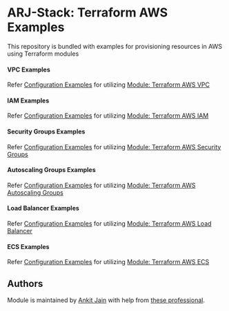 # ARJ-Stack: Terraform AWS Examples

This repository is bundled with examples for provisioning resources in AWS using Terraform modules


#### VPC Examples

Refer [Configuration Examples](https://github.com/arjstack/terraform-aws-examples/tree/main/aws-vpc) for utilizing [Module: Terraform AWS VPC](https://github.com/arjstack/terraform-aws-vpc)

#### IAM Examples

Refer [Configuration Examples](https://github.com/arjstack/terraform-aws-examples/tree/main/aws-iam) for utilizing [Module: Terraform AWS IAM](https://github.com/arjstack/terraform-aws-iam)

#### Security Groups Examples

Refer [Configuration Examples](https://github.com/arjstack/terraform-aws-examples/tree/main/aws-security-groups) for utilizing [Module: Terraform AWS Security Groups](https://github.com/arjstack/terraform-aws-security-groups)

#### Autoscaling Groups Examples

Refer [Configuration Examples](https://github.com/arjstack/terraform-aws-examples/tree/main/aws-asg) for utilizing [Module: Terraform AWS Autoscaling Groups](https://github.com/arjstack/terraform-aws-asg)

#### Load Balancer Examples

Refer [Configuration Examples](https://github.com/arjstack/terraform-aws-examples/tree/main/aws-load-balancer) for utilizing [Module: Terraform AWS Load Balancer](https://github.com/arjstack/terraform-aws-load-balancer)

#### ECS Examples

Refer [Configuration Examples](https://github.com/arjstack/terraform-aws-examples/tree/main/aws-ecs) for utilizing [Module: Terraform AWS ECS](https://github.com/arjstack/terraform-aws-ecs)

## Authors

Module is maintained by [Ankit Jain](https://github.com/ankit-jn) with help from [these professional](https://github.com/arjstack/terraform-aws-examples/graphs/contributors).
